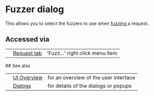 # Fuzzer dialog

This allows you to select the fuzzers to use when [fuzzing ](HelpStartConceptsFuzz) a request.
## Accessed via
<table>
<tr><td></td><td><a href='HelpUiTabsRequest'>Request tab</a></td><td>'Fuzz...' right click menu item</td></tr>
</table>
## See also
<table>
<tr><td></td><td><a href='HelpUiOverview'>UI Overview</a></td><td>for an overview of the user interface</td></tr>
<tr><td></td><td><a href='HelpUiDialogsDialogs'>Dialogs</a></td><td>for details of the dialogs or popups </td></tr>
</table>